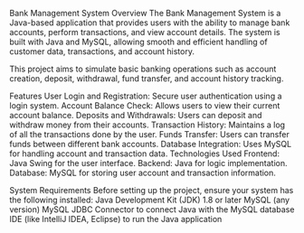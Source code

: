 Bank Management System
Overview
  The Bank Management System is a Java-based application that provides users with the ability to manage bank accounts, perform transactions, and view account details. The system is built with Java and MySQL,      allowing smooth and efficient handling of customer data, transactions, and account history.

  This project aims to simulate basic banking operations such as account creation, deposit, withdrawal, fund transfer, and account history tracking.

Features
  User Login and Registration: Secure user authentication using a login system.
  Account Balance Check: Allows users to view their current account balance.
  Deposits and Withdrawals: Users can deposit and withdraw money from their accounts.
  Transaction History: Maintains a log of all the transactions done by the user.
  Funds Transfer: Users can transfer funds between different bank accounts.
  Database Integration: Uses MySQL for handling account and transaction data.
  Technologies Used
  Frontend: Java Swing for the user interface.
  Backend: Java for logic implementation.
  Database: MySQL for storing user account and transaction information.
  
System Requirements
  Before setting up the project, ensure your system has the following installed:
    Java Development Kit (JDK) 1.8 or later
    MySQL (any version)
    MySQL JDBC Connector to connect Java with the MySQL database
    IDE (like IntelliJ IDEA, Eclipse) to run the Java application
